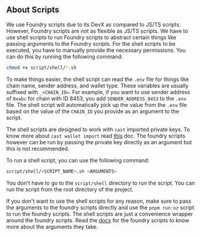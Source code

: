 ## About Scripts

We use Foundry scripts due to its DevX as compared to JS/TS scripts. However, Foundry scripts are not as flexible as JS/TS scripts. We have to use shell scripts to run Foundry scripts to abstract certain things like passing arguments to the Foundry scripts. For the shell scripts to be executed, you have to manually provide the necessary permissions. You can do this by running the following command:

```bash
chmod +x script/shell/*.sh
```

To make things easier, the shell script can read the `.env` file for things like chain name, sender address, and wallet type. These variables are usually suffixed with `_<CHAIN_ID>`. For example, if you want to use sender address of `0xabc` for chain with ID 8453, you add `SENDER_ADDRESS_8453` to the `.env` file. The shell script will automatically pick up the value from the `.env` file based on the value of the `CHAIN_ID` you provide as an argument to the script.

The shell scripts are designed to work with `cast` imported private keys. To know more about `cast wallet import` read [this](https://book.getfoundry.sh/reference/cast/cast-wallet-import?highlight=cast%20import#cast-wallet-import) doc. The foundry scripts however can be run by passing the private key directly as an argument but this is not recommended.

To run a shell script, you can use the following command:

```bash
script/shell/<SCRIPT_NAME>.sh <ARGUMENTS>
```

You don't have to go to the `script/shell` directory to run the script. You can run the script from the root directory of the project.

If you don't want to use the shell scripts for any reason, make sure to pass the arguments to the foundry scripts directly and use the `pnpm run:oz` script to run the foundry scripts. The shell scripts are just a convenience wrapper around the foundry scripts. Read the [docs](https://book.getfoundry.sh/reference/forge/forge-script?highlight=forge%20script#forge-script) for the foundry scripts to know more about the arguments they take.
